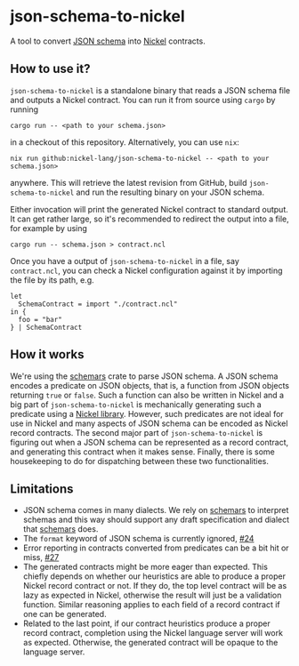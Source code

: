 # json-schema-to-nickel

A tool to convert [JSON schema](https://json-schema.org) into [Nickel](https://www.nickel-lang.org) contracts.

## How to use it?

`json-schema-to-nickel` is a standalone binary that reads a JSON schema file and
outputs a Nickel contract. You can run it from source using `cargo` by running

```shell
cargo run -- <path to your schema.json>
```

in a checkout of this repository. Alternatively, you can use `nix`:

```shell
nix run github:nickel-lang/json-schema-to-nickel -- <path to your schema.json>
```

anywhere. This will retrieve the latest revision from GitHub, build
`json-schema-to-nickel` and run the resulting binary on your JSON schema.

Either invocation will print the generated Nickel contract to standard
output. It can get rather large, so it's recommended to redirect the output into
a file, for example by using

```shell
cargo run -- schema.json > contract.ncl
```

Once you have a output of `json-schema-to-nickel` in a file, say `contract.ncl`,
you can check a Nickel configuration against it by importing the file by its
path, e.g.

```nickel
let
  SchemaContract = import "./contract.ncl"
in {
  foo = "bar"
} | SchemaContract
```

## How it works

We're using the [schemars][schemars] crate to parse
JSON schema. A JSON schema encodes a predicate on JSON objects, that is, a
function from JSON objects returning `true` or `false`. Such a function can also
be written in Nickel and a big part of `json-schema-to-nickel` is mechanically
generating such a predicate using a [Nickel library](./lib/predicates.ncl).
However, such predicates are not ideal for use in Nickel and many aspects
of JSON schema can be encoded as Nickel record contracts. The second major
part of `json-schema-to-nickel` is figuring out when a JSON schema can be
represented as a record contract, and generating this contract when it makes
sense. Finally, there is some housekeeping to do for dispatching between these
two functionalities.

## Limitations

- JSON schema comes in many dialects. We rely on [schemars][schemars] to
  interpret schemas and this way should support any draft specification and
  dialect that [schemars][schemars] does.
- The `format` keyword of JSON schema is currently ignored, [#24][i24]
- Error reporting in contracts converted from predicates can be a bit hit or miss, [#27][i27]
- The generated contracts might be more eager than expected. This chiefly
  depends on whether our heuristics are able to produce a proper Nickel record
  contract or not. If they do, the top level contract will be as lazy as
  expected in Nickel, otherwise the result will just be a validation function.
  Similar reasoning applies to each field of a record contract if one can be
  generated.
- Related to the last point, if our contract heuristics produce a proper record
  contract, completion using the Nickel language server will work as expected.
  Otherwise, the generated contract will be opaque to the language server.

[i24]: https://github.com/nickel-lang/json-schema-to-nickel/issues/24
[i27]: https://github.com/nickel-lang/json-schema-to-nickel/issues/27
[schemars]: https://crates.io/crates/schemars
